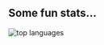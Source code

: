 ## Some fun stats...

![top languages](https://github-readme-stats.vercel.app/api/top-langs/?username=mcpcpc&hide_border=true&layout=compact)

